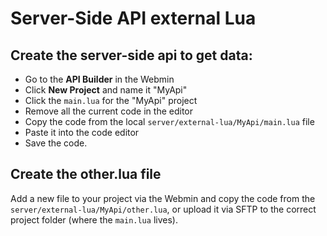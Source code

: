 # Server-Side API external Lua

## Create the server-side api to get data:

  - Go to the __API Builder__ in the Webmin
  - Click __New Project__ and name it "MyApi"
  - Click the `main.lua` for the "MyApi" project
  - Remove all the current code in the editor
  - Copy the code from the local `server/external-lua/MyApi/main.lua` file
  - Paste it into the code editor
  - Save the code.

## Create the other.lua file

Add a new file to your project via the Webmin and copy the code from the `server/external-lua/MyApi/other.lua`, or upload it via SFTP to the correct project folder (where the `main.lua` lives).
